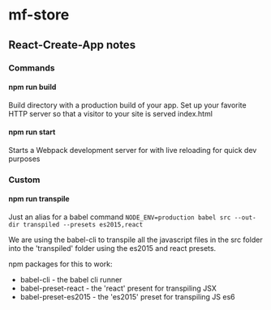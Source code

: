 # mf-store

## React-Create-App notes
### Commands
#### npm run build
Build directory with a production build of your app. Set up your favorite HTTP server so that a visitor to your site is served index.html

#### npm run start
Starts a Webpack development server for with live reloading for quick dev purposes

### Custom
#### npm run transpile

Just an alias for a babel command ```NODE_ENV=production babel src --out-dir transpiled --presets es2015,react```

We are using the babel-cli to transpile all the javascript files in the src folder into the 'transpiled' folder using the es2015 and react presets.

npm packages for this to work:
* babel-cli - the babel cli runner
* babel-preset-react - the 'react' present for transpiling JSX
* babel-preset-es2015 - the 'es2015' preset for transpiling JS es6
